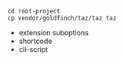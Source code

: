 ```
cd root-project
cp vendor/goldfinch/taz/taz taz
```

- extension suboptions
- shortcode
- cli-script
